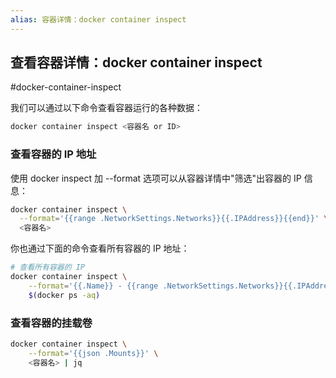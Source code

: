 ```yaml
---
alias: 容器详情：docker container inspect
---
```


## 查看容器详情：docker container inspect

#docker-container-inspect

我们可以通过以下命令查看容器运行的各种数据：

```bash
docker container inspect <容器名 or ID>
```

### 查看容器的 IP 地址

使用 docker inspect 加 --format 选项可以从容器详情中"筛选"出容器的 IP 信息：

```bash
docker container inspect \
  --format='{{range .NetworkSettings.Networks}}{{.IPAddress}}{{end}}' \
  <容器名>
```

你也通过下面的命令查看所有容器的 IP 地址：

```bash
# 查看所有容器的 IP
docker container inspect \
    --format='{{.Name}} - {{range .NetworkSettings.Networks}}{{.IPAddress}}{{end}}' \
    $(docker ps -aq)
```

### 查看容器的挂载卷

```sh
docker container inspect \
    --format='{{json .Mounts}}' \
    <容器名> | jq
```


